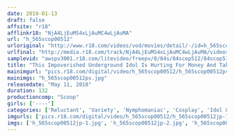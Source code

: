 ```yaml
---
date: 2019-01-13
draft: false
affsite: "r18"
afflinkr18: "NjA4LjEuMS4xLjAuMC4wLjAuMA"
url: "h_565scop00512"
urloriginal: "http://www.r18.com/videos/vod/movies/detail/-/id=h_565scop00512"
urlfinal: "http://media.r18.com/track/NjA4LjEuMS4xLjAuMC4wLjAuMA/videos/vod/movies/detail/-/id=h_565scop00512"
samplevid: "awspv3001.r18.com/litevideo/freepv/8/84s/84scop512/84scop512_dmb_w.mp4"
title: "This Impoverished Underground Idol Is Hurting For Money And Taking On A Passionate Fan In A One On One Private Film Shoot, Knowing That She Is Putting Herself In Serious Danger! She's Now Here, Without Any Stuff To Help Her, And At The Mercy Of A Creepy Otaku Who Will Force Her Into Creampie Rape!!!"
mainimgurl: "pics.r18.com/digital/video/h_565scop00512/h_565scop00512ps.jpg"
mainimgs: "h_565scop00512ps.jpg"
releasedate: "May 11, 2018"
duration: 132
productioncomp: "Scoop"
girls: ['----']
categories: ['Reluctant', 'Variety', 'Nymphomaniac', 'Cosplay', 'Idol & Celebrity', 'Creampie', 'Deep Throat', 'Hi-Def']
imgurls: ['pics.r18.com/digital/video/h_565scop00512/h_565scop00512jp-1.jpg', 'pics.r18.com/digital/video/h_565scop00512/h_565scop00512jp-2.jpg', 'pics.r18.com/digital/video/h_565scop00512/h_565scop00512jp-3.jpg', 'pics.r18.com/digital/video/h_565scop00512/h_565scop00512jp-4.jpg', 'pics.r18.com/digital/video/h_565scop00512/h_565scop00512jp-5.jpg', 'pics.r18.com/digital/video/h_565scop00512/h_565scop00512jp-6.jpg', 'pics.r18.com/digital/video/h_565scop00512/h_565scop00512jp-7.jpg', 'pics.r18.com/digital/video/h_565scop00512/h_565scop00512jp-8.jpg', 'pics.r18.com/digital/video/h_565scop00512/h_565scop00512jp-9.jpg', 'pics.r18.com/digital/video/h_565scop00512/h_565scop00512jp-10.jpg', 'pics.r18.com/digital/video/h_565scop00512/h_565scop00512jp-11.jpg', 'pics.r18.com/digital/video/h_565scop00512/h_565scop00512jp-12.jpg', 'pics.r18.com/digital/video/h_565scop00512/h_565scop00512jp-13.jpg', 'pics.r18.com/digital/video/h_565scop00512/h_565scop00512jp-14.jpg', 'pics.r18.com/digital/video/h_565scop00512/h_565scop00512jp-15.jpg', 'pics.r18.com/digital/video/h_565scop00512/h_565scop00512jp-16.jpg', 'pics.r18.com/digital/video/h_565scop00512/h_565scop00512jp-17.jpg', 'pics.r18.com/digital/video/h_565scop00512/h_565scop00512jp-18.jpg', 'pics.r18.com/digital/video/h_565scop00512/h_565scop00512jp-19.jpg', 'pics.r18.com/digital/video/h_565scop00512/h_565scop00512jp-20.jpg']
imgs: ['h_565scop00512jp-1.jpg', 'h_565scop00512jp-2.jpg', 'h_565scop00512jp-3.jpg', 'h_565scop00512jp-4.jpg', 'h_565scop00512jp-5.jpg', 'h_565scop00512jp-6.jpg', 'h_565scop00512jp-7.jpg', 'h_565scop00512jp-8.jpg', 'h_565scop00512jp-9.jpg', 'h_565scop00512jp-10.jpg', 'h_565scop00512jp-11.jpg', 'h_565scop00512jp-12.jpg', 'h_565scop00512jp-13.jpg', 'h_565scop00512jp-14.jpg', 'h_565scop00512jp-15.jpg', 'h_565scop00512jp-16.jpg', 'h_565scop00512jp-17.jpg', 'h_565scop00512jp-18.jpg', 'h_565scop00512jp-19.jpg', 'h_565scop00512jp-20.jpg']
---
```

